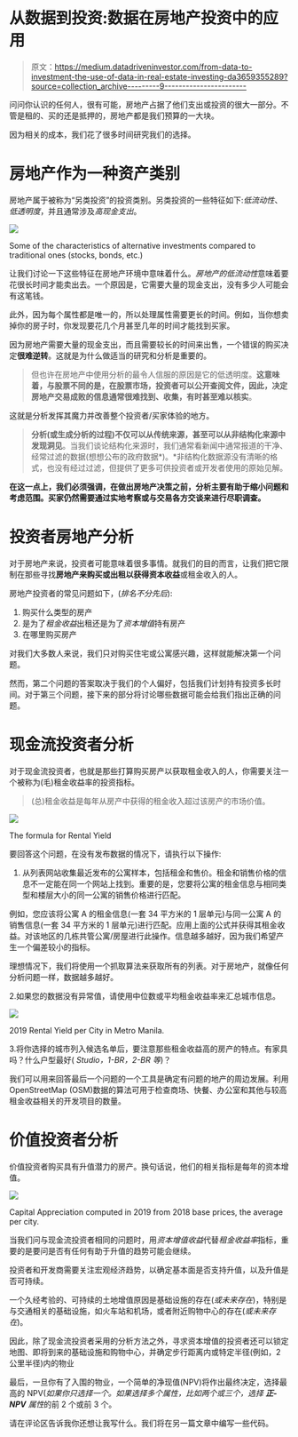 # 从数据到投资:数据在房地产投资中的应用

> 原文：<https://medium.datadriveninvestor.com/from-data-to-investment-the-use-of-data-in-real-estate-investing-da3659355289?source=collection_archive---------9----------------------->

问问你认识的任何人，很有可能，房地产占据了他们支出或投资的很大一部分。不管是租的、买的还是抵押的，房地产都是我们预算的一大块。

因为相关的成本，我们花了很多时间研究我们的选择。

# **房地产作为一种资产类别**

房地产属于被称为“另类投资”的投资类别。另类投资的一些特征如下:*低流动性*、*低透明度*，并且通常涉及*高现金支出*。

![](img/e633b8315ad41169fa258d7b47fdc058.png)

Some of the characteristics of alternative investments compared to traditional ones (stocks, bonds, etc.)

让我们讨论一下这些特征在房地产环境中意味着什么。*房地产的低流动性*意味着要花很长时间才能卖出去。一个原因是，它需要大量的现金支出，没有多少人可能会有这笔钱。

此外，因为每个属性都是唯一的，所以处理属性需要更长的时间。例如，当你想卖掉你的房子时，你发现要花几个月甚至几年的时间才能找到买家。

因为房地产需要大量的现金支出，而且需要较长的时间来出售，一个错误的购买决定**很难逆转**。这就是为什么做适当的研究和分析是重要的。

> 但也许在房地产中使用分析的最令人信服的原因是它的低透明度。**这意味着，与股票不同的是，在股票市场，投资者可以公开查阅文件，因此，决定房地产交易成败的信息通常很难找到、收集，有时甚至难以核实**。

这就是分析发挥其魔力并改善整个投资者/买家体验的地方。

> **分析(或生成分析的过程)不仅可以从传统来源，甚至可以从非结构化来源中发现洞见**。当我们谈论结构化来源时，我们通常看新闻中通常报道的干净、经常过滤的数据(想想公布的政府数据*)。*非结构化数据源没有清晰的格式，也没有经过过滤，但提供了更多可供投资者或开发者使用的原始见解。

**在这一点上，我们必须强调，在做出房地产决策之前，分析主要有助于缩小问题和考虑范围。买家仍然需要通过实地考察或与交易各方交谈来进行尽职调查。**

# **投资者房地产分析**

对于房地产来说，投资者可能意味着很多事情。就我们的目的而言，让我们把它限制在那些寻找**房地产来购买或出租以获得资本收益**或租金收入的人。

房地产投资者的常见问题如下，(*排名不分先后*):

1.  购买什么类型的房产
2.  是为了*租金收益*出租还是为了*资本增值*持有房产
3.  在哪里购买房产

对我们大多数人来说，我们只对购买住宅或公寓感兴趣，这样就能解决第一个问题。

然而，第二个问题的答案取决于我们的个人偏好，包括我们计划持有投资多长时间。对于第三个问题，接下来的部分将讨论哪些数据可能会给我们指出正确的问题。

# **现金流投资者分析**

对于现金流投资者，也就是那些打算购买房产以获取租金收入的人，你需要关注一个被称为(毛)租金收益率的投资指标。

> (总)租金收益是每年从房产中获得的租金收入超过该房产的市场价值。

![](img/ec78c45e332ce599976d5585d8feb6a1.png)

The formula for Rental Yield

要回答这个问题，在没有发布数据的情况下，请执行以下操作:

1.  从列表网站收集最近发布的公寓样本，包括租金和售价。租金和销售价格的信息不一定能在同一个网站上找到。重要的是，您要将公寓的租金信息与相同类型和楼层大小的同一公寓的销售价格进行匹配。

例如，您应该将公寓 A 的租金信息(一套 34 平方米的 1 层单元)与同一公寓 A 的销售信息(一套 34 平方米的 1 层单元)进行匹配。应用上面的公式并获得其租金收益。对该地区的几栋共管公寓/房屋进行此操作。信息越多越好，因为我们希望产生一个偏差较小的指标。

理想情况下，我们将使用一个抓取算法来获取所有的列表。对于房地产，就像任何分析问题一样，数据越多越好。

2.如果您的数据没有异常值，请使用中位数或平均租金收益率来汇总城市信息。

![](img/6486d66c79eed2dc4d9cc04560ed6384.png)

2019 Rental Yield per City in Metro Manila.

3.将你选择的城市列入候选名单后，要注意那些租金收益高的房产的特点。有家具吗？什么户型最好( *Studio，1-BR，2-BR 等*)？

我们可以用来回答最后一个问题的一个工具是确定有问题的地产的周边发展。利用 OpenStreetMap (OSM)数据的算法可用于检查商场、快餐、办公室和其他与较高租金收益相关的开发项目的数量。

# **价值投资者分析**

价值投资者购买具有升值潜力的房产。换句话说，他们的相关指标是每年的资本增值。

![](img/db328807cf492d37055acdfa19211e80.png)

Capital Appreciation computed in 2019 from 2018 base prices, the average per city.

当我们问与现金流投资者相同的问题时，用*资本增值收益*代替*租金收益率*指标，重要的是要问是否有任何有助于升值的趋势可能会继续。

投资者和开发商需要关注宏观经济趋势，以确定基本面是否支持升值，以及升值是否可持续。

一个久经考验的、可持续的土地增值原因是基础设施的存在(*或未来存在*)，特别是与交通相关的基础设施，如火车站和机场，或者附近购物中心的存在(*或未来存在*)。

因此，除了现金流投资者采用的分析方法之外，寻求资本增值的投资者还可以锁定地图、即将到来的基础设施和购物中心，并确定步行距离内或特定半径(例如，2 公里半径)内的物业

最后，一旦你有了入围的物业，一个简单的净现值(NPV)将作出最终决定，选择最高的 NPV(*如果你只选择一个。如果选择多个属性，比如两个或三个，选择* ***正-NPV*** *属性*的前 2 个或前 3 个。

请在评论区告诉我你还想让我写什么。我们将在另一篇文章中编写一些代码。